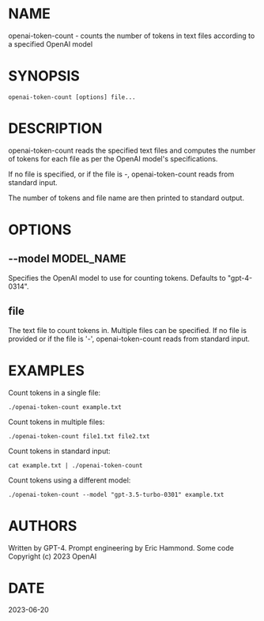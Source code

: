 # NAME
openai-token-count - counts the number of tokens in text files according to a specified OpenAI model

# SYNOPSIS
```
openai-token-count [options] file...
```

# DESCRIPTION
openai-token-count reads the specified text files and computes the number of tokens for each file as per the OpenAI model's specifications.

If no file is specified, or if the file is -, openai-token-count reads from standard input.

The number of tokens and file name are then printed to standard output.

# OPTIONS
## --model MODEL_NAME
Specifies the OpenAI model to use for counting tokens. Defaults to "gpt-4-0314".

## file
The text file to count tokens in. Multiple files can be specified. If no file is provided or if the file is '-', openai-token-count reads from standard input.

# EXAMPLES
Count tokens in a single file:
```
./openai-token-count example.txt
```

Count tokens in multiple files:
```
./openai-token-count file1.txt file2.txt
```

Count tokens in standard input:
```
cat example.txt | ./openai-token-count
```

Count tokens using a different model:
```
./openai-token-count --model "gpt-3.5-turbo-0301" example.txt
```

# AUTHORS
Written by GPT-4.
Prompt engineering by Eric Hammond.
Some code Copyright (c) 2023 OpenAI

# DATE
2023-06-20
